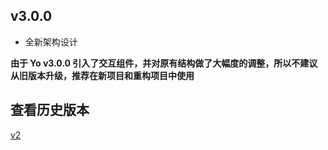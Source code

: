 ## v3.0.0

* 全新架构设计

**由于 Yo v3.0.0 引入了交互组件，并对原有结构做了大幅度的调整，所以不建议从旧版本升级，推荐在新项目和重构项目中使用**

## 查看历史版本

[v2](https://github.com/doyoe/Yo/releases/)